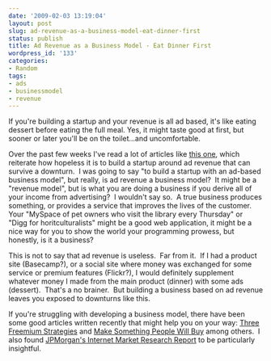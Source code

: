```yaml
---
date: '2009-02-03 13:19:04'
layout: post
slug: ad-revenue-as-a-business-model-eat-dinner-first
status: publish
title: Ad Revenue as a Business Model - Eat Dinner First
wordpress_id: '133'
categories:
- Random
tags:
- ads
- businessmodel
- revenue
---
```


If you're building a startup and your revenue is all ad based, it's like eating dessert before eating the full meal.  Yes, it might taste good at first, but sooner or later you'll be on the toilet...and uncomfortable.

Over the past few weeks I've read a lot of articles like [this one](http://www.masshightech.com/stories/2009/01/26/weekly17-VCs-nixing-social-networking-startup-investments.html), which reiterate how hopeless it is to build a startup around ad revenue that can survive a downturn.  I was going to say "to build a startup with an ad-based business model", but really, is ad revenue a business model?  It might be a "revenue model", but is what you are doing a business if you derive all of your income from advertising?  I wouldn't say so.  A true business produces something, or provides a service that improves the lives of the customer.  Your "MySpace of pet owners who visit the library every Thursday" or "Digg for horitculturalists" might be a good web application, it might be a nice way for you to show the world your programming prowess, but honestly, is it a business?

This is not to say that ad revenue is useless.  Far from it.  If I had a product site (Basecamp?), or a social site where money was exchanged for some service or premium features (Flickr?), I would definitely supplement whatever money I made from the main product (dinner) with some ads (dessert).  That's a no brainer.  But building a business based on ad revenue leaves you exposed to downturns like this.

If you're struggling with developing a business model, there have been some good articles written recently that might help you on your way: [Three Freemium Strategies](http://startuplessonslearned.blogspot.com/2009/01/three-freemium-strategies.html) and [Make Something People Will Buy](http://www.sachinrekhi.com/blog/2009/01/25/make-something-people-will-buy) among others.  I also found [JPMorgan's Internet Market Research Report](http://www.scribd.com/doc/11482768/JPMorgan-Nothing-but-Net-1509) to be particularly insightful.
